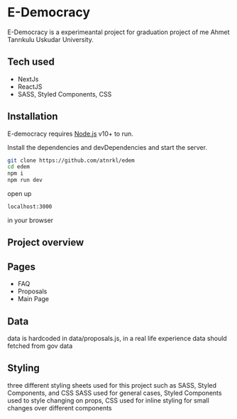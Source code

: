 # E-Democracy

E-Democracy is a experimeantal project for graduation project of me Ahmet Tanrıkulu Uskudar University.

## Tech used

- NextJs
- ReactJS
- SASS, Styled Components, CSS

## Installation

E-democracy requires [Node.js](https://nodejs.org/) v10+ to run.

Install the dependencies and devDependencies and start the server.

```sh
git clone https://github.com/atnrkl/edem
cd edem
npm i
npm run dev
```

open up

```sh
localhost:3000
```

in your browser

## Project overview

## Pages

- FAQ
- Proposals
- Main Page

## Data

data is hardcoded in data/proposals.js, in a real life experience data should fetched from gov data

## Styling

three different styling sheets used for this project such as SASS, Styled Components, and CSS
SASS used for general cases, Styled Components used to style changing on props, CSS used for inline styling for small changes over different components
